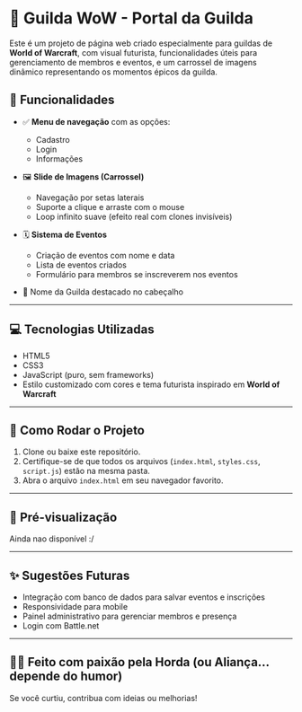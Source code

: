 # 🌌 Guilda WoW - Portal da Guilda

Este é um projeto de página web criado especialmente para guildas de **World of Warcraft**, com visual futurista, funcionalidades úteis para gerenciamento de membros e eventos, e um carrossel de imagens dinâmico representando os momentos épicos da guilda.

## 🧩 Funcionalidades

- ✅ **Menu de navegação** com as opções:

  - Cadastro
  - Login
  - Informações

- 🖼️ **Slide de Imagens (Carrossel)**
  - Navegação por setas laterais
  - Suporte a clique e arraste com o mouse
  - Loop infinito suave (efeito real com clones invisíveis)
- 🗓️ **Sistema de Eventos**

  - Criação de eventos com nome e data
  - Lista de eventos criados
  - Formulário para membros se inscreverem nos eventos

- 🧙 Nome da Guilda destacado no cabeçalho

---

## 💻 Tecnologias Utilizadas

- HTML5
- CSS3
- JavaScript (puro, sem frameworks)
- Estilo customizado com cores e tema futurista inspirado em **World of Warcraft**

---

## 🚀 Como Rodar o Projeto

1. Clone ou baixe este repositório.
2. Certifique-se de que todos os arquivos (`index.html`, `styles.css`, `script.js`) estão na mesma pasta.
3. Abra o arquivo `index.html` em seu navegador favorito.

---

## 📸 Pré-visualização

Ainda nao disponível :/

<!-- ![Preview](https://via.placeholder.com/1200x600?text=Preview+da+Guilda) -->

---

## ✨ Sugestões Futuras

- Integração com banco de dados para salvar eventos e inscrições
- Responsividade para mobile
- Painel administrativo para gerenciar membros e presença
- Login com Battle.net

---

## 🧙‍♂️ Feito com paixão pela Horda (ou Aliança... depende do humor)

Se você curtiu, contribua com ideias ou melhorias!
